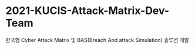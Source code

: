 # 2021-KUCIS-Attack-Matrix-Dev-Team
한국형 Cyber Attack Matrix 및 BAS(Breach And attack Simulation) 솔루션 개발
